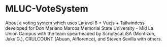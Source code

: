 # MLUC-VoteSystem
 About a voting system which uses Laravel 8 + Vuejs + Tailwindcss developed for Don Mariano Marcos Memorial State University - Mid La Union Campus with the team spearheaded by ScriptycaLiSA (Montizon, Jake G.), CRULCOUNT (Abuan, Alflorence), and Steven Sevilla with others.

